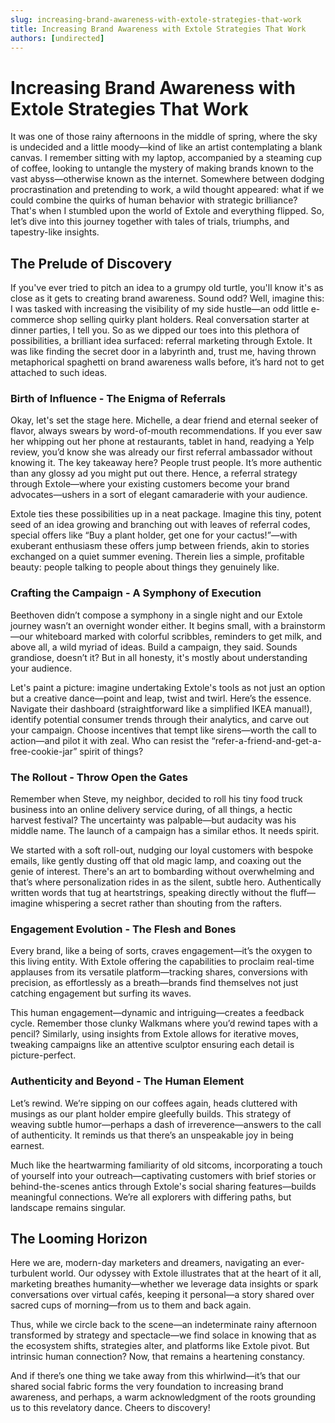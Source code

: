 ```yaml
---
slug: increasing-brand-awareness-with-extole-strategies-that-work
title: Increasing Brand Awareness with Extole Strategies That Work
authors: [undirected]
---
```



# Increasing Brand Awareness with Extole Strategies That Work

It was one of those rainy afternoons in the middle of spring, where the sky is undecided and a little moody—kind of like an artist contemplating a blank canvas. I remember sitting with my laptop, accompanied by a steaming cup of coffee, looking to untangle the mystery of making brands known to the vast abyss—otherwise known as the internet. Somewhere between dodging procrastination and pretending to work, a wild thought appeared: what if we could combine the quirks of human behavior with strategic brilliance? That's when I stumbled upon the world of Extole and everything flipped. So, let’s dive into this journey together with tales of trials, triumphs, and tapestry-like insights.

## The Prelude of Discovery

If you've ever tried to pitch an idea to a grumpy old turtle, you'll know it's as close as it gets to creating brand awareness. Sound odd? Well, imagine this: I was tasked with increasing the visibility of my side hustle—an odd little e-commerce shop selling quirky plant holders. Real conversation starter at dinner parties, I tell you. So as we dipped our toes into this plethora of possibilities, a brilliant idea surfaced: referral marketing through Extole. It was like finding the secret door in a labyrinth and, trust me, having thrown metaphorical spaghetti on brand awareness walls before, it’s hard not to get attached to such ideas.

### Birth of Influence - **The Enigma of Referrals**

Okay, let's set the stage here. Michelle, a dear friend and eternal seeker of flavor, always swears by word-of-mouth recommendations. If you ever saw her whipping out her phone at restaurants, tablet in hand, readying a Yelp review, you’d know she was already our first referral ambassador without knowing it. The key takeaway here? People trust people. It’s more authentic than any glossy ad you might put out there. Hence, a referral strategy through Extole—where your existing customers become your brand advocates—ushers in a sort of elegant camaraderie with your audience.

Extole ties these possibilities up in a neat package. Imagine this tiny, potent seed of an idea growing and branching out with leaves of referral codes, special offers like “Buy a plant holder, get one for your cactus!”—with exuberant enthusiasm these offers jump between friends, akin to stories exchanged on a quiet summer evening. Therein lies a simple, profitable beauty: people talking to people about things they genuinely like.

### Crafting the Campaign - **A Symphony of Execution**

Beethoven didn’t compose a symphony in a single night and our Extole journey wasn’t an overnight wonder either. It begins small, with a brainstorm—our whiteboard marked with colorful scribbles, reminders to get milk, and above all, a wild myriad of ideas. Build a campaign, they said. Sounds grandiose, doesn’t it? But in all honesty, it's mostly about understanding your audience.

Let's paint a picture: imagine undertaking Extole's tools as not just an option but a creative dance—point and leap, twist and twirl. Here’s the essence. Navigate their dashboard (straightforward like a simplified IKEA manual!), identify potential consumer trends through their analytics, and carve out your campaign. Choose incentives that tempt like sirens—worth the call to action—and pilot it with zeal. Who can resist the “refer-a-friend-and-get-a-free-cookie-jar” spirit of things?

### The Rollout - **Throw Open the Gates**

Remember when Steve, my neighbor, decided to roll his tiny food truck business into an online delivery service during, of all things, a hectic harvest festival? The uncertainty was palpable—but audacity was his middle name. The launch of a campaign has a similar ethos. It needs spirit. 

We started with a soft roll-out, nudging our loyal customers with bespoke emails, like gently dusting off that old magic lamp, and coaxing out the genie of interest. There's an art to bombarding without overwhelming and that’s where personalization rides in as the silent, subtle hero. Authentically written words that tug at heartstrings, speaking directly without the fluff—imagine whispering a secret rather than shouting from the rafters.

### Engagement Evolution - **The Flesh and Bones**

Every brand, like a being of sorts, craves engagement—it’s the oxygen to this living entity. With Extole offering the capabilities to proclaim real-time applauses from its versatile platform—tracking shares, conversions with precision, as effortlessly as a breath—brands find themselves not just catching engagement but surfing its waves.

This human engagement—dynamic and intriguing—creates a feedback cycle. Remember those clunky Walkmans where you’d rewind tapes with a pencil? Similarly, using insights from Extole allows for iterative moves, tweaking campaigns like an attentive sculptor ensuring each detail is picture-perfect.

### Authenticity and Beyond - **The Human Element**

Let’s rewind. We’re sipping on our coffees again, heads cluttered with musings as our plant holder empire gleefully builds. This strategy of weaving subtle humor—perhaps a dash of irreverence—answers to the call of authenticity. It reminds us that there’s an unspeakable joy in being earnest.

Much like the heartwarming familiarity of old sitcoms, incorporating a touch of yourself into your outreach—captivating customers with brief stories or behind-the-scenes antics through Extole's social sharing features—builds meaningful connections. We’re all explorers with differing paths, but landscape remains singular.

## The Looming Horizon

Here we are, modern-day marketers and dreamers, navigating an ever-turbulent world. Our odyssey with Extole illustrates that at the heart of it all, marketing breathes humanity—whether we leverage data insights or spark conversations over virtual cafés, keeping it personal—a story shared over sacred cups of morning—from us to them and back again.

Thus, while we circle back to the scene—an indeterminate rainy afternoon transformed by strategy and spectacle—we find solace in knowing that as the ecosystem shifts, strategies alter, and platforms like Extole pivot. But intrinsic human connection? Now, that remains a heartening constancy.

And if there’s one thing we take away from this whirlwind—it’s that our shared social fabric forms the very foundation to increasing brand awareness, and perhaps, a warm acknowledgment of the roots grounding us to this revelatory dance. Cheers to discovery!